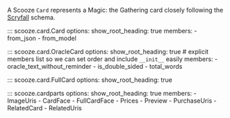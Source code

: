 A Scooze `Card` represents a Magic: the Gathering card closely following the
[Scryfall](https://scryfall.com/docs/api/cards) schema.

::: scooze.card.Card
    options:
        show_root_heading: true
        members:
            - from_json
            - from_model

::: scooze.card.OracleCard
    options:
        show_root_heading: true
        # explicit members list so we can set order and include `__init__` easily
        members:
            - oracle_text_without_reminder
            - is_double_sided
            - total_words

::: scooze.card.FullCard
    options:
        show_root_heading: true

::: scooze.cardparts
    options:
        show_root_heading: true
        members:
            - ImageUris
            - CardFace
            - FullCardFace
            - Prices
            - Preview
            - PurchaseUris
            - RelatedCard
            - RelatedUris
